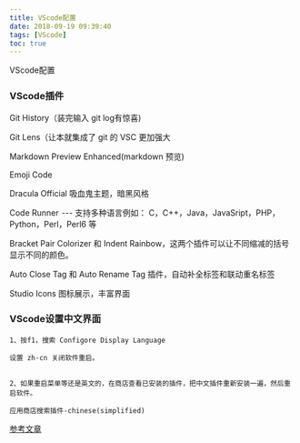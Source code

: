 ```yaml
---
title: VScode配置
date: 2018-09-19 09:39:40
tags: [VScode]
toc: true
---
```


VScode配置

<!--more-->

### VScode插件

Git History（装完输入 git log有惊喜)

Git Lens（让本就集成了 git 的 VSC 更加强大

Markdown Preview Enhanced(markdown 预览)

Emoji Code

Dracula Official 吸血鬼主题，暗黑风格

Code Runner  --- 支持多种语言例如： C，C++，Java，JavaSript，PHP，Python，Perl，Perl6 等

Bracket Pair Colorizer 和 Indent Rainbow，这两个插件可以让不同缩减的括号显示不同的颜色。

Auto Close Tag 和 Auto Rename Tag 插件，自动补全标签和联动重名标签

Studio Icons 图标展示，丰富界面

### VScode设置中文界面

```
1、按f1，搜索 Configore Display Language 

设置 zh-cn 关闭软件重启。


2、如果重启菜单等还是英文的，在商店查看已安装的插件，把中文插件重新安装一遍，然后重启软件。

应用商店搜索插件-chinese(simplified)

```
[参考文章](https://blog.csdn.net/p930318/article/details/80491499?utm_source=copy)